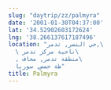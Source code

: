 ```yaml
---
slug: "daytrip/zz/palmyra"
date: '2001-01-30T04:37:00'
lat: '34.52902603172624'
lng: '38.266137617187496'
location: "حي النصر, تدمر,\
  \ ناحية مركز تدمر\
  , منطقة تدمر, محاف\
  ظة حمص, سوريا"
title: Palmyra
---
```



